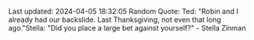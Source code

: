 Last updated: 2024-04-05 18:32:05
Random Quote: Ted: "Robin and I already had our backslide. Last Thanksgiving, not even that long ago."Stella: "Did you place a large bet against yourself?" - Stella Zinman